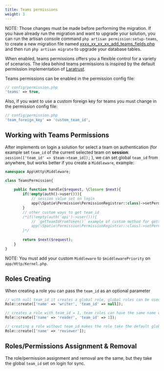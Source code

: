 ```yaml
---
title: Teams permissions
weight: 3
---
```


NOTE: Those changes must be made before performing the migration. If you have already run the migration and want to upgrade your solution, you can run the artisan console command `php artisan permission:setup-teams`, to create a new migration file named [xxxx_xx_xx_xx_add_teams_fields.php](https://github.com/spatie/laravel-permission/blob/master/database/migrations/add_teams_fields.php.stub) and then run `php artisan migrate` to upgrade your database tables.

When enabled, teams permissions offers you a flexible control for a variety of scenarios. The idea behind teams permissions is inspired by the default permission implementation of [Laratrust](https://laratrust.santigarcor.me/).


Teams permissions can be enabled in the permission config file:

```php
// config/permission.php
'teams' => true,
```

Also, if you want to use a custom foreign key for teams you must change in the permission config file:
```php
// config/permission.php
'team_foreign_key' => 'custom_team_id',
```

## Working with Teams Permissions

After implements on login a solution for select a team on authentication (for example set `team_id` of the current selected team on **session**: `session(['team_id' => $team->team_id]);` ), 
we can set global `team_id` from anywhere, but works better if you create a `Middleware`, example:

```php
namespace App\Http\Middleware;

class TeamsPermission{
    
    public function handle($request, \Closure $next){
        if(!empty(auth()->user())){
            // session value set on login
            app(\Spatie\Permission\PermissionRegistrar::class)->setPermissionsTeamId(session('team_id'));
        }
        // other custom ways to get team_id
        /*if(!empty(auth('api')->user())){
            // `getTeamIdFromToken()` example of custom method for getting the set team_id 
            app(\Spatie\Permission\PermissionRegistrar::class)->setPermissionsTeamId(auth('api')->user()->getTeamIdFromToken());
        }*/
        
        return $next($request);
    }
}
```
NOTE: You must add your custom `Middleware` to `$middlewarePriority` on `app/Http/Kernel.php`.
 
## Roles Creating

When creating a role you can pass the `team_id` as an optional parameter
 
```php
// with null team_id it creates a global role, global roles can be used from any team and they are unique
Role::create(['name' => 'writer', 'team_id' => null]);

// creates a role with team_id = 1, team roles can have the same name on different teams
Role::create(['name' => 'reader', 'team_id' => 1]);

// creating a role without team_id makes the role take the default global team_id
Role::create(['name' => 'reviewer']);
```

## Roles/Permissions Assignment & Removal

The role/permission assignment and removal are the same, but they take the global `team_id` set on login for sync.
